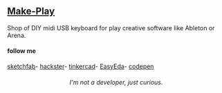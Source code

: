 ## [Make-Play](https://berru-g.github.io/Make-Play/)
Shop of DIY midi USB keyboard for play creative software like Ableton or Arena.



#### follow me
[sketchfab](https://sketchfab.com/g.leberruyer)- [hackster](https://www.hackster.io/BERRU)- [tinkercad](https://www.tinkercad.com/dashboard)- [EasyEda](https://easyeda.com/account/user)- [codepen](https://codepen.io/h-lautre)

<h6 align="center">I'm not a developer, just curious.</h6>
